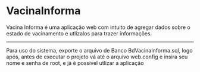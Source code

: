 # VacinaInforma
Vacina Informa é uma aplicação web com intuito de agregar dados sobre o estado de vacinamento e utlizalos para trazer informações.
________________________________________________________________________________________________________________________________________
Para uso do sistema, exporte o arquivo de Banco BdVacinaInforma.sql,
logo após, antes de executar o projeto vá até o arquivo web.config e insira seu nome e senha de root,
e já é possivel utlizar a aplicação
